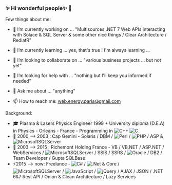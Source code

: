 ### ✨ Hi wonderful people✨ 👋

<!--
**KolRah/KolRah** is a ✨ _special_ ✨ repository because its `README.md` (this file) appears on your GitHub profile.
-->

Few things about me:

- 🔭 I’m currently working on ... "Multisources .NET 7 Web APIs interacting with Solace & SQL Server & some other nice things / Clear Architecture / RediatR"
- 🌱 I’m currently learning ... yes, that's true ! I'm always learning ...

- 👯 I’m looking to collaborate on ... "various business projects ... but not yet"
- 🤔 I’m looking for help with ... "nothing but I'll keep you informed if needed"
- 💬 Ask me about ... "anything"
- 📫 How to reach me: web.energy.paris@gmail.com
<!--
- ⚡ Fun fact: 
-->

Background:

- 🎓 Plasma & Lasers Physics Engineer 1999 + University diploma (D.E.A) in Physics - Orleans - France
        - Programming in 	![C++](https://img.shields.io/badge/c++-%2300599C.svg?style=for-the-badge&logo=c%2B%2B&logoColor=white) ![C](https://img.shields.io/badge/c-%2300599C.svg?style=for-the-badge&logo=c&logoColor=white)
- 🔑 2000 --> 2003 : Cap Gemini - Solaris / DBM / ![Perl](https://img.shields.io/badge/perl-%2339457E.svg?style=for-the-badge&logo=perl&logoColor=white)
 / ![PHP](https://img.shields.io/badge/php-%23777BB4.svg?style=for-the-badge&logo=php&logoColor=white)
 / ASP & ![MicrosoftSQLServer](https://img.shields.io/badge/Microsoft%20SQL%20Sever-CC2927?style=for-the-badge&logo=microsoft%20sql%20server&logoColor=white)
- 🔑 2003 --> 2015 : Richemont Holding France - VB / VB.NET / ASP.NET / WebServices / ![MicrosoftSQLServer](https://img.shields.io/badge/Microsoft%20SQL%20Sever-CC2927?style=for-the-badge&logo=microsoft%20sql%20server&logoColor=white)
 / SSIS / SSRS / ![Oracle](https://img.shields.io/badge/Oracle-F80000?style=for-the-badge&logo=oracle&logoColor=white) / DB2 / Team Developer / Gupta SQLBase 
- ⚡2015 --> now: Freelance - ![C#](https://img.shields.io/badge/c%23-%23239120.svg?style=for-the-badge&logo=c-sharp&logoColor=white)
 / ![.Net](https://img.shields.io/badge/.NET-5C2D91?style=for-the-badge&logo=.net&logoColor=white) & Core / ![MicrosoftSQLServer](https://img.shields.io/badge/Microsoft%20SQL%20Sever-CC2927?style=for-the-badge&logo=microsoft%20sql%20server&logoColor=white)
 / ![JavaScript](https://img.shields.io/badge/javascript-%23323330.svg?style=for-the-badge&logo=javascript&logoColor=%23F7DF1E) / ![jQuery](https://img.shields.io/badge/jquery-%230769AD.svg?style=for-the-badge&logo=jquery&logoColor=white)
 / AJAX / JSON / .NET 6&7 Rest API / Onion & Clean Architecture / Lazy Services 

